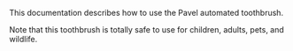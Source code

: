 This documentation describes how to use the Pavel automated 
toothbrush.

Note that this toothbrush is totally safe to use for children,
adults, pets, and wildlife.
